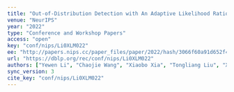 ```yaml
---
title: "Out-of-Distribution Detection with An Adaptive Likelihood Ratio on Informative Hierarchical VAE."
venue: "NeurIPS"
year: "2022"
type: "Conference and Workshop Papers"
access: "open"
key: "conf/nips/Li0XLM022"
ee: "http://papers.nips.cc/paper_files/paper/2022/hash/3066f60a91d652f4dc690637ac3a2f8c-Abstract-Conference.html"
url: "https://dblp.org/rec/conf/nips/Li0XLM022"
authors: ["Yewen Li", "Chaojie Wang", "Xiaobo Xia", "Tongliang Liu", "Xin Miao", "Bo An"]
sync_version: 3
cite_key: "conf/nips/Li0XLM022"
---
```

